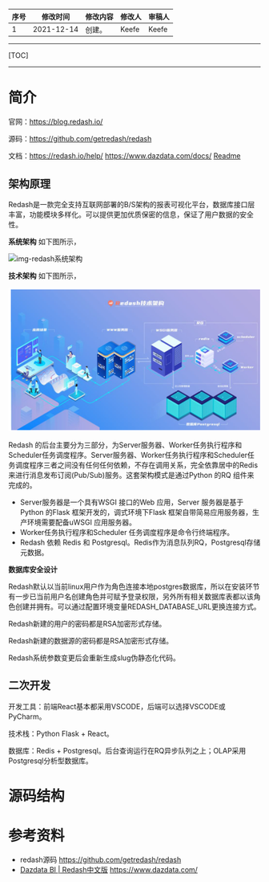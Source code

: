 | 序号 | 修改时间   | 修改内容 | 修改人 | 审稿人 |
| ---- | ---------- | -------- | ------ | ------ |
| 1    | 2021-12-14 | 创建。   | Keefe  | Keefe  |









---



[TOC]



---

# 简介

官网：https://blog.redash.io/

源码：https://github.com/getredash/redash

文档：https://redash.io/help/   https://www.dazdata.com/docs/    [Readme](https://github.com/getredash/redash#readme)



## 架构原理

Redash是一款完全支持互联网部署的B/S架构的报表可视化平台，数据库接口层丰富，功能模块多样化。可以提供更加优质保密的信息，保证了用户数据的安全性。

**系统架构**   如下图所示，

![img-redash系统架构](https://www.dazdata.com/docs/assets/jg.jpg)



**技术架构**  如下图所示，

![image-redash技术架构](../../media/ai/dv_redash_001.png)

Redash 的后台主要分为三部分，为Server服务器、Worker任务执行程序和Scheduler任务调度程序。Server服务器、Worker任务执行程序和Scheduler任务调度程序三者之间没有任何任何依赖，不存在调用关系，完全依靠居中的Redis 来进行消息发布订阅(Pub/Sub)服务。这套架构模式是通过Python 的RQ 组件来完成的。

* Server服务器是一个具有WSGI 接口的Web 应用，Server 服务器是基于Python 的Flask 框架开发的，调式环境下Flask 框架自带简易应用服务器，生产环境需要配备uWSGI 应用服务器。
* Worker任务执行程序和Scheduler 任务调度程序是命令行终端程序。
* Redash 依赖 Redis 和 Postgresql。Redis作为消息队列RQ，Postgresql存储元数据。



**数据库安全设计**

Redash默认以当前linux用户作为角色连接本地postgres数据库，所以在安装环节有一步已当前用户名创建角色并可赋予登录权限，另外所有相关数据库表都以该角色创建并拥有。可以通过配置环境变量REDASH_DATABASE_URL更换连接方式。

Redash新建的用户的密码都是RSA加密形式存储。

Redash新建的数据源的密码都是RSA加密形式存储。

Redash系统参数变更后会重新生成slug伪静态化代码。



## 二次开发

开发工具：前端React基本都采用VSCODE，后端可以选择VSCODE或PyCharm。

技术栈：Python Flask + React。

数据库：Redis + Postgresql。后台查询运行在RQ异步队列之上；OLAP采用Postgresql分析型数据库。





# 源码结构 





# 参考资料

* redash源码  https://github.com/getredash/redash
* [Dazdata BI | Redash中文版](https://www.dazdata.com/)   https://www.dazdata.com/

